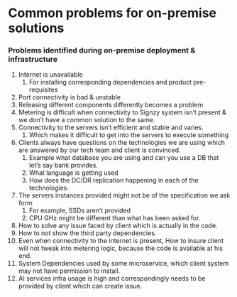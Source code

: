 # Common problems for on-premise solutions



### Problems identified during on-premise deployment & infrastructure

1. Internet is unavailable
   1. For installing corresponding dependencies and product pre-requisites
2. Port connectivity is bad & unstable
3. Releasing different components differently becomes a problem
4. Metering is difficult when connectivity to Signzy system isn’t present & we don’t have a common solution to the same.
5. Connectivity to the servers isn’t efficient and stable and varies.
   1. Which makes it difficult to get into the servers to execute something
6. Clients always have questions on the technologies we are using which are answered by our tech team and client is convinced.
   1. Example what database you are using and can you use a DB that let’s say bank provides.
   2. What language is getting used
   3. How does the DC/DR replication happening in each of the technologies.
7. The servers instances provided might not be of the specification we ask form
   1. For example, SSDs aren’t provided
   2. CPU GHz might be different than what has been asked for.
8. How to solve any issue faced by client which is actually in the code.
9. How to not show the third party dependencies.
10. Even when connectivity to the internet is present, How to insure client will not tweak into metering logic, because the code is available at his end.
11. System Dependencies used by some microservice, which client system may not have permission to install.
12. AI services infra usage is high and correspondingly needs to be provided by client which can create issue.
